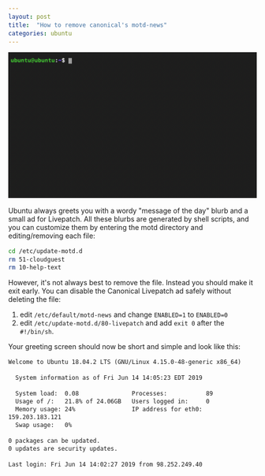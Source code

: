 ```yaml
---
layout: post
title:  "How to remove canonical's motd-news"
categories: ubuntu
---
```


<img src="/assets/motd.png" alt="MOTD" class="banner"/>

Ubuntu always greets you with a wordy "message of the day" blurb and a small ad for Livepatch. All these blurbs are generated by shell scripts, and you can customize them by entering the motd directory and editing/removing each file:

<!--more-->

```bash
cd /etc/update-motd.d
rm 51-cloudguest
rm 10-help-text
```

However, it's not always best to remove the file. Instead you should make it exit early. You can disable the Canonical Livepatch ad safely without deleting the file:

1. edit `/etc/default/motd-news` and change `ENABLED=1` to `ENABLED=0`
2. edit `/etc/update-motd.d/80-livepatch` and add `exit 0` after the `#!/bin/sh`.

Your greeting screen should now be short and simple and look like this:

```
Welcome to Ubuntu 18.04.2 LTS (GNU/Linux 4.15.0-48-generic x86_64)

  System information as of Fri Jun 14 14:05:23 EDT 2019

  System load:  0.08               Processes:           89
  Usage of /:   21.8% of 24.06GB   Users logged in:     0
  Memory usage: 24%                IP address for eth0: 159.203.183.121
  Swap usage:   0%

0 packages can be updated.
0 updates are security updates.

Last login: Fri Jun 14 14:02:27 2019 from 98.252.249.40
```